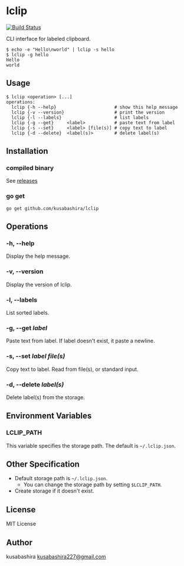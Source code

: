 lclip
=====

[![Build Status](https://travis-ci.org/kusabashira/lclip.svg?branch=master)](https://travis-ci.org/kusabashira/lclip)

CLI interface for labeled clipboard.

```
$ echo -e "Hello\nworld" | lclip -s hello
$ lclip -g hello
Hello
world
```

Usage
-----

```
$ lclip <operation> [...]
operations:
  lclip {-h --help}                      # show this help message
  lclip {-v --version}                   # print the version
  lclip {-l --labels}                    # list labels
  lclip {-g --get}     <label>           # paste text from label
  lclip {-s --set}     <label> [file(s)] # copy text to label
  lclip {-d --delete}  <label(s)>        # delete label(s)
```

Installation
------------

### compiled binary

See [releases](https://github.com/kusabashira/lclip/releases)

### go get

```
go get github.com/kusabashira/lclip
```

Operations
----------

### -h, --help

Display the help message.

### -v, --version

Display the version of lclip.

### -l, --labels

List sorted labels.

### -g, --get *label*

Paste text from label.
If label doesn't exist, it paste a newline.

### -s, --set *label* *file(s)*

Copy text to label.
Read from file(s), or standard input.

### -d, --delete *label(s)*

Delete label(s) from the storage.

Environment Variables
---------------------

### LCLIP\_PATH

This variable specifies the storage path.
The default is `~/.lclip.json`.

Other Specification
-------------------

- Default storage path is `~/.lclip.json`.
  - You can change the storage path by setting `$LCLIP_PATH`.
- Create storage if it doesn't exist.

License
-------

MIT License

Author
------

kusabashira <kusabashira227@gmail.com>
